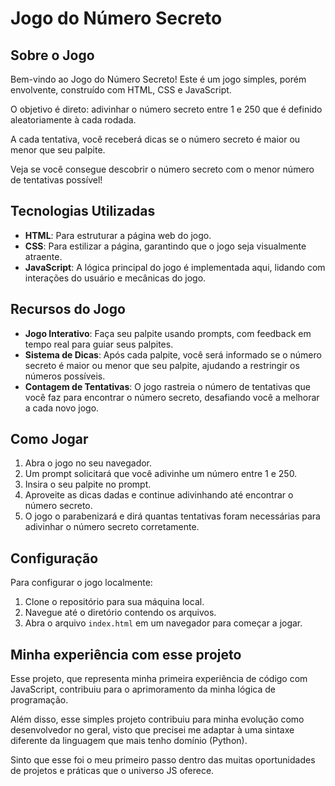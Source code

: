 # Jogo do Número Secreto

## Sobre o Jogo

Bem-vindo ao Jogo do Número Secreto! Este é um jogo simples, porém envolvente, construído com HTML, CSS e JavaScript. 

O objetivo é direto: adivinhar o número secreto entre 1 e 250 que é definido aleatoriamente à cada rodada. 

A cada tentativa, você receberá dicas se o número secreto é maior ou menor que seu palpite. 

Veja se você consegue descobrir o número secreto com o menor número de tentativas possível!

## Tecnologias Utilizadas

- **HTML**: Para estruturar a página web do jogo.
- **CSS**: Para estilizar a página, garantindo que o jogo seja visualmente atraente.
- **JavaScript**: A lógica principal do jogo é implementada aqui, lidando com interações do usuário e mecânicas do jogo.

## Recursos do Jogo

- **Jogo Interativo**: Faça seu palpite usando prompts, com feedback em tempo real para guiar seus palpites.
- **Sistema de Dicas**: Após cada palpite, você será informado se o número secreto é maior ou menor que seu palpite, ajudando a restringir os números possíveis.
- **Contagem de Tentativas**: O jogo rastreia o número de tentativas que você faz para encontrar o número secreto, desafiando você a melhorar a cada novo jogo.

## Como Jogar

1. Abra o jogo no seu navegador.
2. Um prompt solicitará que você adivinhe um número entre 1 e 250.
3. Insira o seu palpite no prompt.
4. Aproveite as dicas dadas e continue adivinhando até encontrar o número secreto.
5. O jogo o parabenizará e dirá quantas tentativas foram necessárias para adivinhar o número secreto corretamente.

## Configuração

Para configurar o jogo localmente:

1. Clone o repositório para sua máquina local.
2. Navegue até o diretório contendo os arquivos.
3. Abra o arquivo `index.html` em um navegador para começar a jogar.

## Minha experiência com esse projeto

Esse projeto, que representa minha primeira experiência de código com JavaScript, contribuiu para o aprimoramento da minha lógica de programação.

Além disso, esse simples projeto contribuiu para minha evolução como desenvolvedor no geral, visto que precisei me adaptar à uma sintaxe diferente da linguagem que mais tenho domínio (Python).

Sinto que esse foi o meu primeiro passo dentro das muitas oportunidades de projetos e práticas que o universo JS oferece.
